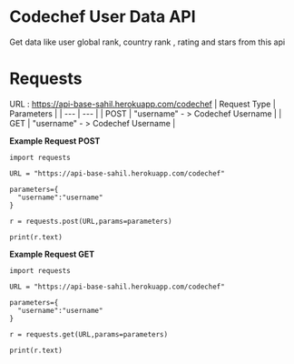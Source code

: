 # Codechef User Data API
Get data like user global rank, country rank , rating and stars from this api

# Requests

URL : https://api-base-sahil.herokuapp.com/codechef
| Request Type | Parameters |
| --- | --- |
| POST | "username" - > Codechef Username  |
| GET | "username" - > Codechef Username |

<b>Example Request POST </b>
```
import requests

URL = "https://api-base-sahil.herokuapp.com/codechef"

parameters={
  "username":"username"
}

r = requests.post(URL,params=parameters)

print(r.text)
```
<b>Example Request GET </b>
```
import requests

URL = "https://api-base-sahil.herokuapp.com/codechef"

parameters={
  "username":"username"
}

r = requests.get(URL,params=parameters)

print(r.text)
```
